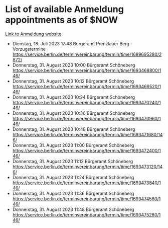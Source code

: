 # List of available Anmeldung appointments as of $NOW
[Link to Anmeldung website](https://service.berlin.de/terminvereinbarung/termin/tag.php?termin=1&anliegen[]=120686&dienstleisterlist=122210,122217,327316,122219,327312,122227,327314,122231,327346,122243,327348,122254,122252,329742,122260,329745,122262,329748,122271,327278,122273,327274,122277,327276,330436,122280,327294,122282,327290,122284,327292,122291,327270,122285,327266,122286,327264,122296,327268,150230,329760,122297,327286,122294,327284,122312,329763,122314,329775,122304,327330,122311,327334,122309,327332,317869,122281,327352,122279,329772,122283,122276,327324,122274,327326,122267,329766,122246,327318,122251,327320,122257,327322,122208,327298,122226,327300&herkunft=http%3A%2F%2Fservice.berlin.de%2Fdienstleistung%2F120686%2F)
- Dienstag, 18. Juli 2023 17:48 Bürgeramt Prenzlauer Berg - Vorzugstermine https://service.berlin.de/terminvereinbarung/termin/time/1689695280/2872/
- Donnerstag, 31. August 2023 10:00 Bürgeramt Schöneberg https://service.berlin.de/terminvereinbarung/termin/time/1693468800/146/
- Donnerstag, 31. August 2023 10:12 Bürgeramt Schöneberg https://service.berlin.de/terminvereinbarung/termin/time/1693469520/146/
- Donnerstag, 31. August 2023 10:24 Bürgeramt Schöneberg https://service.berlin.de/terminvereinbarung/termin/time/1693470240/146/
- Donnerstag, 31. August 2023 10:36 Bürgeramt Schöneberg https://service.berlin.de/terminvereinbarung/termin/time/1693470960/146/
- Donnerstag, 31. August 2023 10:48 Bürgeramt Schöneberg https://service.berlin.de/terminvereinbarung/termin/time/1693471680/146/
- Donnerstag, 31. August 2023 11:00 Bürgeramt Schöneberg https://service.berlin.de/terminvereinbarung/termin/time/1693472400/146/
- Donnerstag, 31. August 2023 11:12 Bürgeramt Schöneberg https://service.berlin.de/terminvereinbarung/termin/time/1693473120/146/
- Donnerstag, 31. August 2023 11:24 Bürgeramt Schöneberg https://service.berlin.de/terminvereinbarung/termin/time/1693473840/146/
- Donnerstag, 31. August 2023 11:36 Bürgeramt Schöneberg https://service.berlin.de/terminvereinbarung/termin/time/1693474560/146/
- Donnerstag, 31. August 2023 11:48 Bürgeramt Schöneberg https://service.berlin.de/terminvereinbarung/termin/time/1693475280/146/
